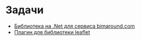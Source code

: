 # Задачи

- [Библиотека на .Net для сервиса bimaround.com](bimaround.com-library.md)
- [Плагин для библиотеки leaflet](leaflet-plugin.md)
